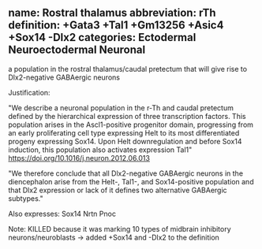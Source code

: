 name: Rostral thalamus
abbreviation: rTh
definition: +Gata3 +Tal1 +Gm13256 +Asic4 +Sox14 -Dlx2
categories: Ectodermal Neuroectodermal Neuronal
---

a population in the rostral thalamus/caudal pretectum that will give rise to Dlx2-negative GABAergic neurons

Justification:

"We describe a neuronal population in the r-Th and caudal pretectum defined by the 
hierarchical expression of three transcription factors. This population arises in 
the Ascl1-positive progenitor domain, progressing from an early proliferating cell 
type expressing Helt to its most differentiated progeny expressing Sox14. Upon 
Helt downregulation and before Sox14 induction, this population also activates expression Tal1"
https://doi.org/10.1016/j.neuron.2012.06.013

"We therefore conclude that all Dlx2-negative GABAergic neurons in the diencephalon arise 
from the Helt-, Tal1-, and Sox14-positive population and that Dlx2 expression 
or lack of it defines two alternative GABAergic subtypes."

Also expresses:
Sox14
Nrtn
Pnoc

Note: KILLED because it was marking 10 types of midbrain inhibitory neurons/neuroblasts 
-> added +Sox14 and -Dlx2 to the definition